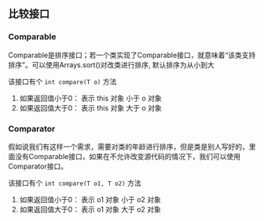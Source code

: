 
## 比较接口

### Comparable

Comparable是排序接口；若一个类实现了Comparable接口，就意味着“该类支持排序”。可以使用Arrays.sort()对改类进行排序, 默认排序为从小到大

该接口有个 `int compare(T o)` 方法
1. 如果返回值小于0： 表示 this 对象 小于 o 对象
2. 如果返回值大于0： 表示 this 对象 大于 o 对象


### Comparator
假如说我们有这样一个需求，需要对类的年龄进行排序，但是类是别人写好的，里面没有Comparable接口，如果在不允许改变源代码的情况下，我们可以使用Comparator接口。

该接口有个 `int compare(T o1, T o2)` 方法
1. 如果返回值小于0： 表示 o1 对象 小于 o2 对象
2. 如果返回值大于0： 表示 o1 对象 大于 o2 对象
